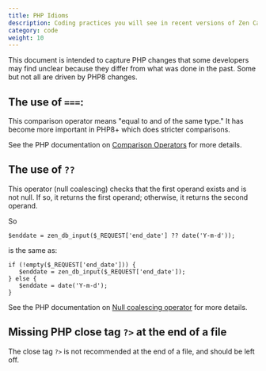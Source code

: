 ```yaml
---
title: PHP Idioms 
description: Coding practices you will see in recent versions of Zen Cart
category: code
weight: 10
---
```


This document is intended to capture PHP changes that some developers may find unclear because they differ from what was done in the past.  Some but not all are driven by PHP8 changes.  

## The use of `===`: 

This comparison operator means "equal to and of the same type."  It has become more important in PHP8+ which does stricter comparisons.  

See the PHP documentation on [Comparison Operators](https://www.php.net/manual/en/language.operators.comparison.php) for more details. 

## The use of `??`

This operator (null coalescing) checks that the first operand exists and is not null.  If so, it returns the first  operand; otherwise, it returns the second operand.

So 

```
$enddate = zen_db_input($_REQUEST['end_date'] ?? date('Y-m-d'));
```

is the same as: 

```
if (!empty($_REQUEST['end_date'])) { 
   $enddate = zen_db_input($_REQUEST['end_date']); 
} else {
   $enddate = date('Y-m-d');
}
```
 

See the PHP documentation on [Null coalescing operator](https://www.php.net/manual/en/migration70.new-features.php#migration70.new-features.null-coalesce-op) for more details. 


## Missing PHP close tag `?>` at the end of a file 

The close tag `?>` is not recommended at the end of a file, and should be left off. 


